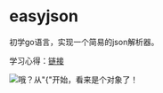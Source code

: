 # easyjson
初学go语言，实现一个简易的json解析器。

学习心得：[链接](https://www.cnblogs.com/tanshaoshenghao/p/14100735.html) 

![哦？从"{"开始，看来是个对象了！](https://mmbiz.qpic.cn/mmbiz_png/4Kicia369ptWGnwyBS6byzsaibkTuvBG6lYJKXfp7jhicjUiby1WoBswWLvAvAldDwmia0zvlAVfgOUT3wk6u1DLyVOQ/0?wx_fmt=png)

